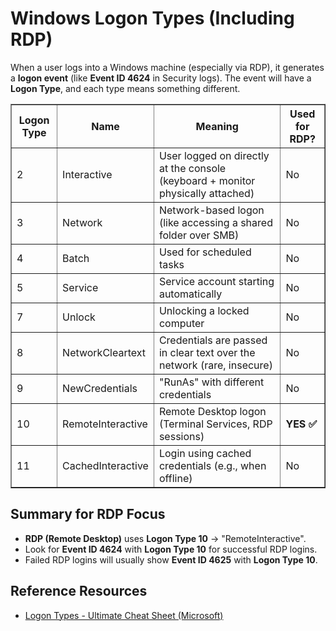<h1>Windows Logon Types (Including RDP)</h1>

<p>When a user logs into a Windows machine (especially via RDP), it generates a <strong>logon event</strong> (like <strong>Event ID 4624</strong> in Security logs). 
The event will have a <strong>Logon Type</strong>, and each type means something different.</p>

<table border="1" cellpadding="5" cellspacing="0">
  <thead>
    <tr>
      <th>Logon Type</th>
      <th>Name</th>
      <th>Meaning</th>
      <th>Used for RDP?</th>
    </tr>
  </thead>
  <tbody>
    <tr>
      <td>2</td>
      <td>Interactive</td>
      <td>User logged on directly at the console (keyboard + monitor physically attached)</td>
      <td>No</td>
    </tr>
    <tr>
      <td>3</td>
      <td>Network</td>
      <td>Network-based logon (like accessing a shared folder over SMB)</td>
      <td>No</td>
    </tr>
    <tr>
      <td>4</td>
      <td>Batch</td>
      <td>Used for scheduled tasks</td>
      <td>No</td>
    </tr>
    <tr>
      <td>5</td>
      <td>Service</td>
      <td>Service account starting automatically</td>
      <td>No</td>
    </tr>
    <tr>
      <td>7</td>
      <td>Unlock</td>
      <td>Unlocking a locked computer</td>
      <td>No</td>
    </tr>
    <tr>
      <td>8</td>
      <td>NetworkCleartext</td>
      <td>Credentials are passed in clear text over the network (rare, insecure)</td>
      <td>No</td>
    </tr>
    <tr>
      <td>9</td>
      <td>NewCredentials</td>
      <td>"RunAs" with different credentials</td>
      <td>No</td>
    </tr>
    <tr>
      <td>10</td>
      <td>RemoteInteractive</td>
      <td>Remote Desktop logon (Terminal Services, RDP sessions)</td>
      <td><strong>YES ✅</strong></td>
    </tr>
    <tr>
      <td>11</td>
      <td>CachedInteractive</td>
      <td>Login using cached credentials (e.g., when offline)</td>
      <td>No</td>
    </tr>
  </tbody>
</table>

<h2>Summary for RDP Focus</h2>
<ul>
  <li><strong>RDP (Remote Desktop)</strong> uses <strong>Logon Type 10</strong> → "RemoteInteractive".</li>
  <li>Look for <strong>Event ID 4624</strong> with <strong>Logon Type 10</strong> for successful RDP logins.</li>
  <li>Failed RDP logins will usually show <strong>Event ID 4625</strong> with <strong>Logon Type 10</strong>.</li>
</ul>

<h2>Reference Resources</h2>
<ul>
  <li><a href="https://learn.microsoft.com/en-us/windows/security/threat-protection/auditing/basic-audit-logon-events" target="_blank">Logon Types - Ultimate Cheat Sheet (Microsoft)</a></li>
</ul>
